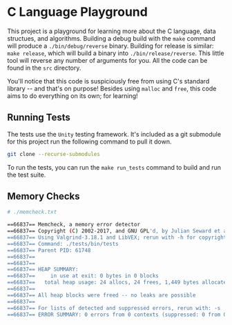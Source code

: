 # C Language Playground

This project is a playground for learning more about the C language, data structues, and algorithms. Building a debug build with the `make` command will produce a `./bin/debug/reverse` binary. Building for release is similar: `make release`, which will build a binary into `./bin/release/reverse`. This little tool will reverse any number of arguments for you.
All the code can be found in the `src` directory.

You'll notice that this code is suspiciously free from using C's standard library -- and that's on purpose! Besides using `malloc` and `free`, this code aims to do everything on its own; for learning!

## Running Tests

The tests use the `Unity` testing framework. It's included as a git submodule for this project run the following command to pull it down.

```bash
git clone --recurse-submodules
```

To run the tests, you can run the `make run_tests` command to build and run the test suite.

## Memory Checks

```bash
# ./memcheck.txt

==66837== Memcheck, a memory error detector
==66837== Copyright (C) 2002-2017, and GNU GPL'd, by Julian Seward et al.
==66837== Using Valgrind-3.18.1 and LibVEX; rerun with -h for copyright info
==66837== Command: ./tests/bin/tests
==66837== Parent PID: 61748
==66837== 
==66837== 
==66837== HEAP SUMMARY:
==66837==     in use at exit: 0 bytes in 0 blocks
==66837==   total heap usage: 24 allocs, 24 frees, 1,449 bytes allocated
==66837== 
==66837== All heap blocks were freed -- no leaks are possible
==66837== 
==66837== For lists of detected and suppressed errors, rerun with: -s
==66837== ERROR SUMMARY: 0 errors from 0 contexts (suppressed: 0 from 0)

```

